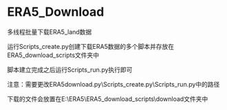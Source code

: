 # ERA5_Download
 多线程批量下载ERA5_land数据
 
运行Scripts_create.py创建下载ERA5数据的多个脚本并存放在ERA5_download_scripts文件夹中

脚本建立完成之后运行Scripts_run.py执行即可

注意：需要更改ERA5download.py\Scripts_create.py\Scripts_run.py中的路径

下载的文件会放置在E:\ERA5\ERA5_download_scripts\download文件夹中

